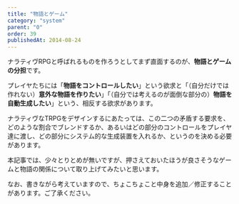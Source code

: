 ```yaml
---
title: "物語とゲーム"
category: "system"
parent: "0"
order: 39
publishedAt: 2014-08-24
---
```


ナラティヴRPGと呼ばれるものを作ろうとしてまず直面するのが、**物語とゲームの分担**です。

プレイヤたちには「**物語をコントロールしたい**」という欲求と「（自分だけでは作れない）**意外な物語を作りたい**」「（自分では考えるのが面倒な部分の）**物語を自動生成したい**」という、相反する欲求があります。

ナラティヴなTRPGをデザインするにあたっては、この二つの矛盾する要求を、どのような割合でブレンドするか、あるいはどの部分のコントロールをプレイヤ達に渡し、どの部分にシステム的な生成装置を入れるか、というのを決める必要があります。

本記事では、少々とりとめが無いですが、押さえておいたほうが良さそうなゲームと物語の関係について取り上げてみたいと思います。

なお、書きながら考えていますので、ちょこちょこと中身を追加／修正することがあります。ご了承ください。
